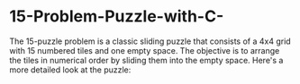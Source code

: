 # 15-Problem-Puzzle-with-C-
The 15-puzzle problem is a classic sliding puzzle that consists of a 4x4 grid with 15 numbered tiles and one empty space. The objective is to arrange the tiles in numerical order by sliding them into the empty space. Here's a more detailed look at the puzzle:
